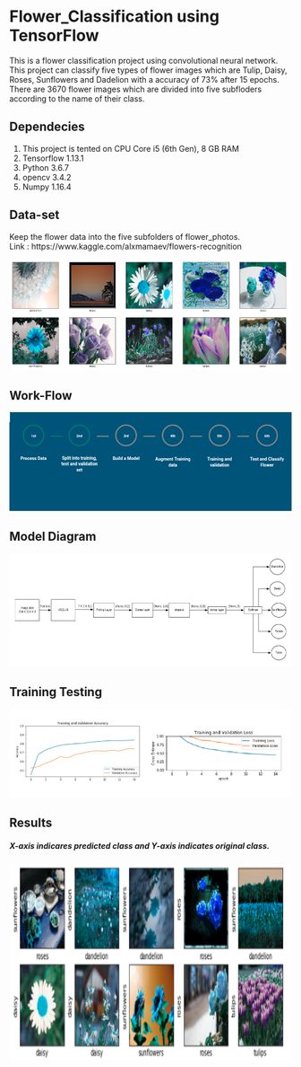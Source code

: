 # Flower_Classification using TensorFlow
This is a flower classification project using convolutional neural network. This project can classify five types of flower images which are Tulip, Daisy, Roses, Sunflowers and Dadelion with a accuracy of 73% after 15 epochs. There are 3670 flower images which are divided into five subfloders according to the name of their class. 

## Dependecies
1. This project is tented on CPU Core i5 (6th Gen), 8 GB RAM
2. Tensorflow 1.13.1
3. Python 3.6.7
4. opencv 3.4.2
5. Numpy 1.16.4
## Data-set
<p>Keep the flower data into the five subfolders of flower_photos.<br/> Link : https://www.kaggle.com/alxmamaev/flowers-recognition </p>
<img src="Images/train.png">

## Work-Flow
<img src="Images/work.png">

## Model Diagram
<img src="Images/diagram.png">

## Training Testing
<img src="Images/traingTesting.png">

## Results
<p><h5> X-axis indicares predicted class and Y-axis indicates original class. </h5> </p>
<img src="Images/test_img.png" width="1050" height="350">





